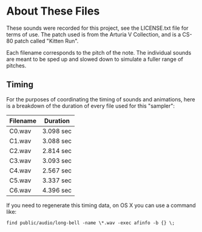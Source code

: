 # About These Files

These sounds were recorded for this project, see the LICENSE.txt file for terms of use.  The patch used is from the Arturia V Collection, and is a CS-80 patch called "Kitten Run".

Each filename corresponds to the pitch of the note.  The individual sounds are meant to be sped up and slowed down to simulate a fuller range of pitches.

## Timing

For the purposes of coordinating the timing of sounds and animations, here is a
breakdown of the duration of every file used for this "sampler":

| Filename | Duration   |
| -------- | ---------- |
| C0.wav   | 3.098 sec  |
| C1.wav   | 3.088 sec  |
| C2.wav   | 2.814 sec  |
| C3.wav   | 3.093 sec  |
| C4.wav   | 2.567 sec  |
| C5.wav   | 3.337 sec  |
| C6.wav   | 4.396 sec  |


If you need to regenerate this timing data, on OS X you can use a command like:

```find public/audio/long-bell -name \*.wav -exec afinfo -b {} \;```
